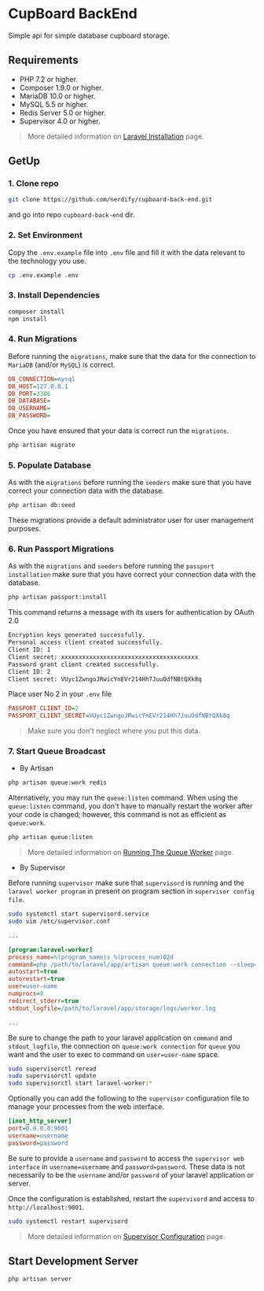 # CupBoard BackEnd

Simple api for simple database cupboard storage.

## Requirements

- PHP 7.2 or higher.
- Composer 1.9.0 or higher.
- MariaDB 10.0 or higher.
- MySQL 5.5 or higher.
- Redis Server 5.0 or higher.
- Supervisor 4.0 or higher.

> More detailed information on [Laravel Installation](https://laravel.com/docs/6.x/installation#server-requirements) page.

## GetUp

### 1\. Clone repo

```bash
git clone https://github.com/nerdify/cupboard-back-end.git
```

and go into repo `cupboard-back-end` dir.

### 2\. Set Environment

Copy the `.env.example` file into `.env` file and fill it with the data relevant to the technology you use.

```bash
cp .env.example .env
```

### 3\. Install Dependencies

```bash
composer install
npm install
```

### 4\. Run Migrations

Before running the `migrations`, make sure that the data for the connection to `MariaDB` (and/or `MySQL`) is correct.

```cfg
DB_CONNECTION=mysql
DB_HOST=127.0.0.1
DB_PORT=3306
DB_DATABASE=
DB_USERNAME=
DB_PASSWORD=
```

Once you have ensured that your data is correct run the `migrations`.

```bash
php artisan migrate
```

### 5\. Populate Database

As with the `migrations` before running the `seeders` make sure that you have correct your connection data with the database.

```bash
php artisan db:seed
```

These migrations provide a default administrator user for user management purposes.

### 6\. Run Passport Migrations

As with the `migrations` and `seeders` before running the `passport installation` make sure that you have correct your connection data with the database.

```bash
php artisan passport:install
```

This command returns a message with its users for authentication by OAuth 2.0

```bash
Encryption keys generated successfully.
Personal access client created successfully.
Client ID: 1
Client secret: xxxxxxxxxxxxxxxxxxxxxxxxxxxxxxxxxxxxxxx
Password grant client created successfully.
Client ID: 2
Client secret: VUyc1ZwngoJRwicYnEVr214Hh7JuuOdfNBtQXk8q
```

Place user No 2 in your `.env` file

```cfg
PASSPORT_CLIENT_ID=2
PASSPORT_CLIENT_SECRET=VUyc1ZwngoJRwicYnEVr214Hh7JuuOdfNBtQXk8q
```

> Make sure you don't neglect where you put this data.

### 7\. Start Queue Broadcast

- By Artisan

```bash
php artisan queue:work redis
```

Alternatively, you may run the `queue:listen` command. When using the `queue:listen` command, you don't have to manually restart the worker after your code is changed; however, this command is not as efficient as `queue:work`.

```bash
php artisan queue:listen
```

> More detailed information on [Running The Queue Worker](https://laravel.com/docs/master/queues#running-the-queue-worker) page.

- By Supervisor

Before running `supervisor` make sure that `supervisord` is running and the `laravel worker program` in present on program section in `supervisor config file`.

```bash
sudo systemctl start supervisord.service
sudo vim /etc/supervisor.conf
```

```cfg
...

[program:laravel-worker]
process_name=%(program_name)s_%(process_num)02d
command=php /path/to/laravel/app/artisan queue:work connection --sleep=3 --tries=3
autostart=true
autorestart=true
user=user-name
numprocs=8
redirect_stderr=true
stdout_logfile=/path/to/laravel/app/storage/logs/worker.log

...
```

Be sure to change the path to your laravel application on `command` and `stdout_logfile`, the connection on `queue:work connection` for `queue` you want and the user to exec to command on `user=user-name` space.

```bash
sudo supervisorctl reread
sudo supervisorctl update
sudo supervisorctl start laravel-worker:*
```

Optionally you can add the following to the `supervisor` configuration file to manage your processes from the web interface.

```cfg
[inet_http_server]
port=0.0.0.0:9001
username=username
password=password
```

Be sure to provide a `username` and `password` to access the `supervisor web interface` in `username=username` and `password=password`. These data is not necessarily to be the `username` and/or `password` of your laravel application or server.

Once the configuration is established, restart the `supervisord` and access to `http://localhost:9001`.

```bash
sudo systemctl restart supervisord
```

> More detailed information on [Supervisor Configuration](https://laravel.com/docs/master/queues#supervisor-configuration) page.

## Start Development Server

```bash
php artisan server
```

